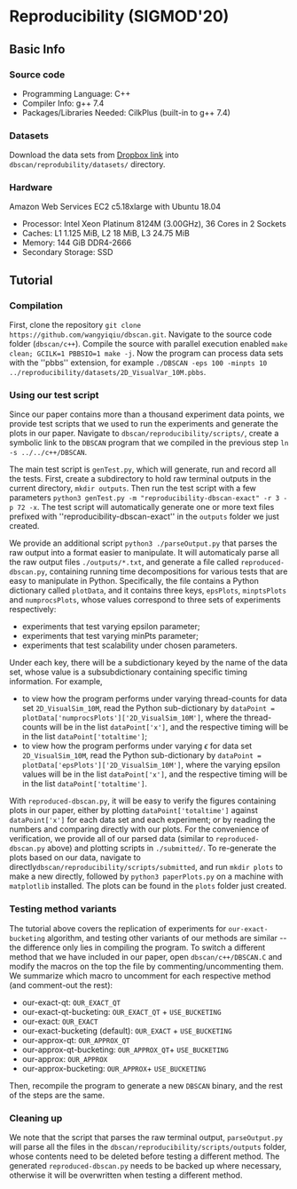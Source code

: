 # Reproducibility (SIGMOD'20)
## Basic Info
### Source code
* Programming Language: C++
* Compiler Info: g++ 7.4
* Packages/Libraries Needed: CilkPlus (built-in to g++ 7.4)
### Datasets
Download the data sets from [Dropbox link](https://www.dropbox.com/sh/ehhv9thpuvb36jq/AADQowvv9FfQ8ZYdAPL9qJs1a?dl=0) into ``dbscan/reprodubility/datasets/`` directory.
### Hardware
Amazon Web Services EC2 c5.18xlarge with Ubuntu 18.04
* Processor: Intel Xeon Platinum 8124M (3.00GHz), 36 Cores in 2 Sockets
* Caches: L1 1.125 MiB, L2 18 MiB, L3 24.75 MiB
* Memory: 144 GiB DDR4-2666
* Secondary Storage: SSD

## Tutorial
### Compilation
First, clone the repository ``git clone https://github.com/wangyiqiu/dbscan.git``. Navigate to the source code folder (``dbscan/c++``). Compile the source with parallel execution enabled ``make clean; GCILK=1 PBBSIO=1 make -j``. Now the program can process data sets with the ''pbbs'' extension, for example ``./DBSCAN -eps 100 -minpts 10 ../reproducibility/datasets/2D_VisualVar_10M.pbbs``.

### Using our test script
Since our paper contains more than a thousand experiment data points, we provide test scripts that we used to run the experiments and generate the plots in our paper. Navigate to ``dbscan/reproducibility/scripts/``, create a symbolic link to the ``DBSCAN`` program that we compiled in the previous step ``ln -s ../../c++/DBSCAN``.

The main test script is ``genTest.py``, which will generate, run and record all the tests. First, create a subdirectory to hold raw terminal outputs in the current directory, ``mkdir outputs``. Then run the test script with a few parameters ``python3 genTest.py -m "reproducibility-dbscan-exact" -r 3 -p 72 -x``. The test script will automatically generate one or more text files prefixed with ''reproducibility-dbscan-exact'' in the ``outputs`` folder we just created.

We provide an additional script ``python3 ./parseOutput.py`` that parses the raw output into a format easier to manipulate. It will automaticaly parse all the raw output files ``./outputs/*.txt``, and generate a file called ``reproduced-dbscan.py``, containing running time decompositions for various tests that are easy to manipulate in Python. Specifically, the file contains a Python dictionary called ``plotData``, and it contains three keys, ``epsPlots``, ``minptsPlots`` and ``numprocsPlots``, whose values correspond to three sets of experiments respectively:
* experiments that test varying epsilon parameter;
* experiments that test varying minPts parameter;
* experiments that test scalability under chosen parameters.

Under each key, there will be a subdictionary keyed by the name of the data set, whose value is a subsubdictionary containing specific timing information. For example,
* to view how the program performs under varying thread-counts for data set ``2D_VisualSim_10M``, read the Python sub-dictionary by ``dataPoint = plotData['numprocsPlots']['2D_VisualSim_10M']``, where the thread-counts will be in the list ``dataPoint['x']``, and the respective timing will be in the list ``dataPoint['totaltime']``;
* to view how the program performs under varying $\epsilon$ for data set ``2D_VisualSim_10M``, read the Python sub-dictionary by ``dataPoint = plotData['epsPlots']['2D_VisualSim_10M']``, where the varying epsilon values will be in the list ``dataPoint['x']``, and the respective timing will be in the list ``dataPoint['totaltime']``.

With ``reproduced-dbscan.py``, it will be easy to verify the figures containing plots in our paper, either by plotting ``dataPoint['totaltime']`` against ``dataPoint['x']`` for each data set and each experiment; or by reading the numbers and comparing directly with our plots. For the convenience of verification, we provide all of our parsed data (similar to ``reproduced-dbscan.py`` above) and plotting scripts in ``./submitted/``. To re-generate the plots based on our data, navigate to directly``dbscan/reproducibility/scripts/submitted``, and run ``mkdir plots`` to make a new directly, followed by ``python3 paperPlots.py`` on a machine with ``matplotlib`` installed. The plots can be found in the ``plots`` folder just created.

### Testing method variants

The tutorial above covers the replication of experiments for ``our-exact-bucketing`` algorithm, and testing other variants of our methods are similar -- the difference only lies in compiling the program. To switch a different method that we have included in our paper, open ``dbscan/c++/DBSCAN.C`` and modify the macros on the top the file by commenting/uncommenting them. We summarize which macro to uncomment for each respective method (and comment-out the rest):
* our-exact-qt: ``OUR_EXACT_QT``
* our-exact-qt-bucketing: ``OUR_EXACT_QT`` + ``USE_BUCKETING``
* our-exact: ``OUR_EXACT``
* our-exact-bucketing (default): ``OUR_EXACT`` + ``USE_BUCKETING``
* our-approx-qt: ``OUR_APPROX_QT``
* our-approx-qt-bucketing: ``OUR_APPROX_QT``+ ``USE_BUCKETING``
* our-approx: ``OUR_APPROX``
* our-approx-bucketing: ``OUR_APPROX``+ ``USE_BUCKETING``

Then, recompile the program to generate a new ``DBSCAN`` binary, and the rest of the steps are the same.

### Cleaning up

We note that the script that parses the raw terminal output, ``parseOutput.py`` will parse all the files in the ``dbscan/reproducibility/scripts/outputs`` folder, whose contents need to be deleted before testing a different method. The generated ``reproduced-dbscan.py`` needs to be backed up where necessary, otherwise it will be overwritten when testing a different method.
